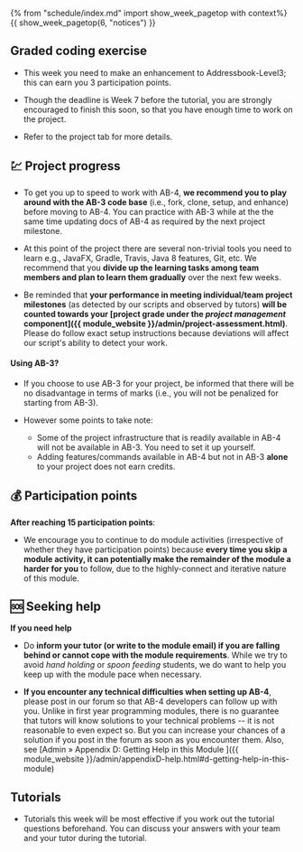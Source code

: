 {% from "schedule/index.md" import show_week_pagetop with context%}
{{ show_week_pagetop(6, "notices") }}

## Graded coding exercise

- This week you need to make an enhancement to Addressbook-Level3; this can earn you 3 participation points.

- Though the deadline is Week 7 before the tutorial, you are strongly encouraged to finish this soon, so that you have enough time to work on the project.

- Refer to the project tab for more details.

## 💹 Project progress

* To get you up to speed to work with AB-4, **we recommend you to play around with the AB-3 code base** (i.e., fork, clone, setup, and enhance)  before moving to AB-4.  You can practice with AB-3 while at the the same time updating docs of AB-4 as required by the next project milestone.

* At this point of the project there are several non-trivial tools you need to learn e.g., JavaFX, Gradle, Travis, Java 8 features, Git, etc. We recommend that you **divide up the learning tasks among team members and plan to learn them gradually** over the next few weeks.

* Be reminded that **your performance in meeting individual/team project milestones** (as detected by our scripts and observed by tutors) **will be counted towards your [project grade under the _project management_ component]({{ module_website }}/admin/project-assessment.html)**. Please do follow exact setup instructions because deviations will affect our script's ability to detect your work.

#### Using AB-3?

* If you choose to use AB-3 for your project, be informed that there will be no disadvantage in terms of marks (i.e., you will not be penalized for starting from AB-3). 

* However some points to take note:
  * Some of the project infrastructure that is readily available in AB-4 will not be available in AB-3. You need to set it up yourself.
  * Adding features/commands available in AB-4 but not in AB-3 **alone** to your project does not earn credits.

## 💰 Participation points

**After reaching 15 participation points**:

* We encourage you to continue to do module activities (irrespective of whether they have participation points) because **every time you skip a module activity, it can potentially make the remainder of the module a harder for you** to follow, due to the highly-connect and iterative nature of this module.

## 🆘 Seeking help

**If you need help**

* Do **inform your tutor (or write to the module email) if you are falling behind or cannot cope with the module requirements**. While we try to avoid _hand holding_ or _spoon feeding_ students, we do want to help you keep up with the module pace when necessary.

* **If you encounter any technical difficulties when setting up AB-4**, please post in our forum so that AB-4 developers can follow up with you. Unlike in first year programming modules, there is no guarantee that tutors will know solutions to your technical problems -- it is not reasonable to even expect so. But you can increase your chances of a solution if you post in the forum as soon as you encounter them. Also, see [Admin » Appendix D: Getting Help in this Module ]({{ module_website }}/admin/appendixD-help.html#d-getting-help-in-this-module)

## Tutorials

* Tutorials this week will be most effective if you work out the tutorial questions beforehand. You can discuss your answers with your team and your tutor during the tutorial.
 